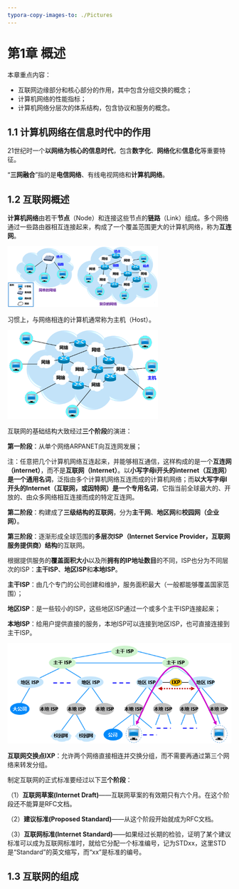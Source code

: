 ```yaml
---
typora-copy-images-to: ./Pictures
---
```


# 第1章	概述

本章重点内容：

- 互联网边缘部分和核心部分的作用，其中包含分组交换的概念；
- 计算机网络的性能指标；
- 计算机网络分层次的体系结构，包含协议和服务的概念。

## 1.1	计算机网络在信息时代中的作用

21世纪时一个**以网络为核心的信息时代**，包含**数字化**、**网络化**和**信息化**等重要特征。

“**三网融合**”指的是**电信网络**、有线电视网络和**计算机网络**。

## 1.2	互联网概述

**计算机网络**由若干**节点**（Node）和连接这些节点的**链路**（Link）组成。多个网络通过一些路由器相互连接起来，构成了一个覆盖范围更大的计算机网络，称为**互连网**。

<img src="./Pictures/1-1.png" alt="1-1" style="zoom: 33%;" />


习惯上，与网络相连的计算机通常称为主机（Host）。

<img src="./Pictures/1-2.png" alt="1-2" style="zoom: 33%;"/>

互联网的基础结构大致经过**三个阶段**的演进：

**第一阶段**：从单个网络ARPANET向互连网发展；

注：任意把几个计算机网络互连起来，并能够相互通信，这样构成的是一个**互连网（internet）**，而不是**互联网（Internet）**。以**小写字母i开头的internet（互连网）是一个通用名词**，泛指由多个计算机网络互连而成的计算机网络；而**以大写字母I开头的Internet（互联网，或因特网）是一个专用名词**，它指当前全球最大的、开放的、由众多网络相互连接而成的特定互连网。

**第二阶段**：构建成了**三级结构的互联网**，分为**主干网**、**地区网**和**校园网（企业网）**。

**第三阶段**：逐渐形成全球范围的**多层次ISP（Internet Service Provider，互联网服务提供商）结构**的互联网。

根据提供服务的**覆盖面积大小**以及所**拥有的IP地址数目**的不同，ISP也分为不同层次的ISP：**主干ISP**、**地区ISP**和**本地ISP**。

**主干ISP**：由几个专门的公司创建和维护，服务面积最大（一般都能够覆盖国家范围）；

**地区ISP**：是一些较小的ISP，这些地区ISP通过一个或多个主干ISP连接起来；

**本地ISP**：给用户提供直接的服务，本地ISP可以连接到地区ISP，也可直接连接到主干ISP。

<img src="./Pictures/1-3.png" alt="1-3"  />

**互联网交换点IXP**：允许两个网络直接相连并交换分组，而不需要再通过第三个网络来转发分组。

制定互联网的正式标准要经过以下**三个阶段**：

（1）**互联网草案(Internet Draft)**——互联网草案的有效期只有六个月。在这个阶段还不能算是RFC文档。

（2）**建议标准(Proposed Standard)**——从这个阶段开始就成为RFC文档。

（3）**互联网标准(Internet Standard)**——如果经过长期的检验，证明了某个建议标准可以成为互联网标准时，就给它分配一个标准编号，记为STDxx，这里STD是“Standard”的英文缩写，而“xx”是标准的编号。

## 1.3	互联网的组成